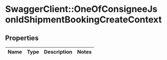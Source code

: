 # SwaggerClient::OneOfConsigneeJsonldShipmentBookingCreateContext

## Properties
Name | Type | Description | Notes
------------ | ------------- | ------------- | -------------

